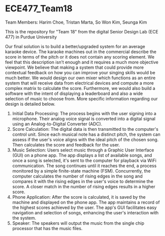 # ECE477_Team18
Team Members: Harim Choe, Tristan Marta, So Won Kim, Seunga Kim

This is the repository for "Team 18" from the digital Senior Design Lab (ECE 477) in Purdue University

Our final solution is to build a better/upgraded system for an average karaoke device. The karaoke machines out in the commercial describe the score in terms of the pitch or it does not contain any scoring element. We feel that this description isn’t enough and it requires a much more objective viewpoint. We believe that making a system that could provide more contextual feedback on how you can improve your singing skills would be much better. We would design our own mixer which functions as an entire system that will receive data from electrical devices and compute a more complex matrix to calculate the score. Furthermore, we would also build a software with the intent of displaying a leaderboard and also a wide selection of music to choose from. More specific information regarding our design is detailed below.

1. Initial Data Processing: The process begins with the user signing into a microphone. Their analog voice signal is converted into a digital signal using an Analog-to-Digital Converter (ADC).
2. Score Calculation: The digital data is then transmitted to the computer's control unit. Since each musical note has a distinct pitch, the system can assess if the user's voice aligns with the ideal pitch of the chosen song. Then calculates the score and feedback for the user.
3. Music Selection: Users select music through a Graphic User Interface (GUI) on a phone app. The app displays a list of available songs, and once a song is selected, it's sent to the computer for playback via WiFi communication. The song continues until it reaches the end, a process monitored by a simple finite-state machine (FSM). Concurrently, the computer calculates the number of rising edges in the song and compares it with the rising edges in the user's voice to determine the score. A closer match in the number of rising edges results in a higher score.
4. Phone Application: After the score is calculated, it is saved by the machine and displayed on the phone app. The app maintains a record of the highest scores achieved by the user. The app's GUI facilitates easy navigation and selection of songs, enhancing the user's interaction with the system.
5. Speaker: The speakers will output the music from the single chip processor that has the music files.

